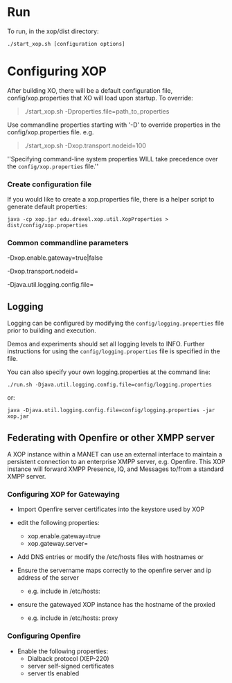 # Run
To run, in the xop/dist directory:

    ./start_xop.sh [configuration options]

# Configuring XOP
After building XO, there will be a default configuration file, config/xop.properties that 
XO will load upon startup. To override:

> ./start_xop.sh -Dproperties.file=path_to_properties

Use commandline properties starting with '-D' to override properties in the
config/xop.properties file. e.g.

> ./start_xop.sh -Dxop.transport.nodeid=100

''Specifying command-line system properties WILL take precedence over the
`config/xop.properties` file.''

### Create configuration file
If you would like to create a xop.properties file, there is a helper script to generate default properties:

    java -cp xop.jar edu.drexel.xop.util.XopProperties > dist/config/xop.properties
    
### Common commandline parameters

  -Dxop.enable.gateway=true|false

  -Dxop.transport.nodeid=<integer> 

  -Djava.util.logging.config.file=<path to logging.properties>

## Logging
Logging can be configured by modifying the `config/logging.properties` file
prior to building and execution.

Demos and experiments should set all logging levels to INFO. Further
instructions for using the `config/logging.properties` file is specified in the
file.

You can also specify your own logging.properties at the command line:

    ./run.sh -Djava.util.logging.config.file=config/logging.properties

or:

    java -Djava.util.logging.config.file=config/logging.properties -jar xop.jar

## Federating with Openfire or other XMPP server
A XOP instance within a MANET can use an external interface to maintain a persistent
connection to an enterprise XMPP server, e.g. Openfire. This XOP instance will 
forward XMPP Presence, IQ, and Messages to/from a standard XMPP server.

### Configuring XOP for Gatewaying

- Import Openfire server certificates into the keystore used by XOP 
- edit the following properties:
  - xop.enable.gateway=true
  - xop.gateway.server=<servername>

- Add DNS entries or modify the /etc/hosts files with hostnames or 

- Ensure the servername maps correctly to the openfire server and ip address of the server
  - e.g. include in /etc/hosts: <openfire IP address> <openfire server hostname>
- ensure the gatewayed XOP instance has the hostname of the proxied 
  - e.g. include in /etc/hosts: <external IP address of XOP node> proxy

### Configuring Openfire

- Enable the following properties:
  - Dialback protocol (XEP-220)
  - server self-signed certificates
  - server tls enabled
 
